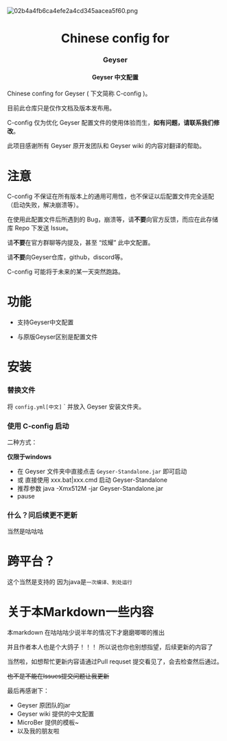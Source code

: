 <img src="file:///D:/Documents/Tencent%20Files/3282697914/nt_qq/nt_data/Pic/2023-08/Ori/02b4a4fb6ca4efe2a4cd345aacea5f60.png" title="" alt="02b4a4fb6ca4efe2a4cd345aacea5f60.png" data-align="center">

<h1 align="center">Chinese config for</h1>
<h3 align="center">Geyser</h3>
<h4 align="center">Geyser 中文配置</h4>

Chinese confing for Geyser ( 下文简称 C-config )。

目前此仓库只是仅作文档及版本发布用。

C-config 仅为优化 Geyser 配置文件的使用体验而生，**如有问题，请联系我们修改**。

此项目感谢所有 Geyser 原开发团队和 Geyser wiki 的内容对翻译的帮助。

# 注意

C-config 不保证在所有版本上的通用可用性，也不保证以后配置文件完全适配（启动失败，解决崩溃等）。

在使用此配置文件后所遇到的 Bug，崩溃等，请**不要**向官方反馈，而应在此存储库 Repo 下发送 Issue。

请**不要**在官方群聊等内提及，甚至 “炫耀” 此中文配置。

请**不要**向Geyser仓库，github，discord等。

C-config 可能将于未来的某一天突然跑路。

# 功能

- 支持Geyser中文配置

- 与原版Geyser区别是配置文件

# 安装

### 替换文件

将 `config.yml[中文]` ` 并放入 Geyser 安装文件夹。

### 使用 C-config 启动

二种方式：

  **仅限于windows**

- 在 Geyser 文件夹中直接点击 `Geyser-Standalone.jar` 即可启动
- 或 直接使用 xxx.bat|xxx.cmd 启动 Geyser-Standalone 
- 推荐参数 java -Xmx512M -jar Geyser-Standalone.jar
- pause

### 什么？问后续更不更新

当然是咕咕咕

# 跨平台？

这个当然是支持的 因为java是`一次编译、到处运行`

# 关于本Markdown一些内容

本markdown 在咕咕咕少说半年的情况下才磨磨唧唧的推出

并且作者本人也是个大鸽子！！！ 所以说也你也别想指望，后续更新的内容了

当然啦，如想帮忙更新内容请通过PuII requset 提交看见了，会去检查然后通过。

 <span style="text-decoration: line-through">也不是不能在lssues提交问题让我更新</span>

最后再感谢下：

- Geyser 原团队的jar
- Geyser wiki 提供的中文配置
- MicroBer 提供的模板~
- 以及我的朋友啦
